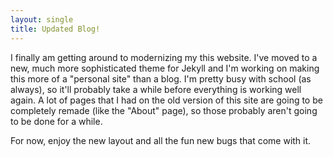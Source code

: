 ```yaml
---
layout: single
title: Updated Blog!
---
```


I finally am getting around to modernizing my this website. I've moved to a new, much more sophisticated theme for Jekyll
and I'm working on making this more of a "personal site" than a blog. I'm pretty busy with school (as always), so it'll probably
take a while before everything is working well again. A lot of pages that I had on the old version of this site are going to be
completely remade (like the "About" page), so those probably aren't going to be done for a while.

For now, enjoy the new layout and all the fun new bugs that come with it.